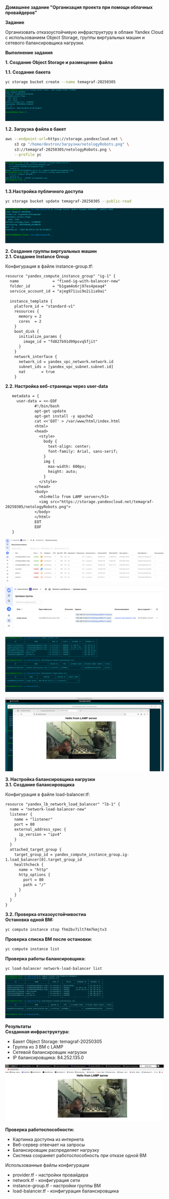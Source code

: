**Домашнее задание "Организация проекта при помощи облачных провайдеров"**

**Задание**

Организовать отказоустойчивую инфраструктуру в облаке Yandex Cloud с использованием Object Storage, группы виртуальных машин и сетевого балансировщика нагрузки.

**Выполнение задания**

**1. Создание Object Storage и размещение файла**

**1.1. Создание бакета**
```bash
yc storage bucket create --name temagraf-20250305
```
![image](https://github.com/temagraf/Computing-power.Load-balancers/blob/main/1-1.png)

**1.2. Загрузка файла в бакет**   

```bash
aws --endpoint-url=https://storage.yandexcloud.net \
    s3 cp "/home/dextron/Загрузки/netologyRobots.png" \
    s3://temagraf-20250305/netologyRobots.png \
    --profile yc
```

![image](https://github.com/temagraf/Computing-power.Load-balancers/blob/main/загрузка%20картинки%20в%20бакет.png)



**1.3.Настройка публичного доступа**

```bash
yc storage bucket update temagraf-20250305 --public-read
```

![image](https://github.com/temagraf/Computing-power.Load-balancers/blob/main/1-3.png)


**2. Создание группы виртуальных машин**  
**2.1. Создание Instance Group**  

Конфигурация в файле instance-group.tf:  

```hcl
resource "yandex_compute_instance_group" "ig-1" {
  name               = "fixed-ig-with-balancer-new"
  folder_id          = "b1gam4o6rj97es4peaq4"
  service_account_id = "ajeg971iui9o2i1ia9ai"
  
  instance_template {
    platform_id = "standard-v1"
    resources {
      memory = 2
      cores  = 2
    }
    boot_disk {
      initialize_params {
        image_id = "fd827b91d99psvq5fjit"
      }
    }
    network_interface {
      network_id = yandex_vpc_network.network.id
      subnet_ids = [yandex_vpc_subnet.subnet.id]
      nat       = true
    }
```

**2.2. Настройка веб-страницы через user-data** 

 ```hcl
    metadata = {
      user-data = <<-EOF
              #!/bin/bash
              apt-get update
              apt-get install -y apache2
              cat <<'EOT' > /var/www/html/index.html
              <html>
              <head>
                <style>
                  body { 
                    text-align: center;
                    font-family: Arial, sans-serif;
                  }
                  img { 
                    max-width: 800px;
                    height: auto;
                  }
                </style>
              </head>
              <body>
                <h1>Hello from LAMP server</h1>
                <img src="https://storage.yandexcloud.net/temagraf-20250305/netologyRobots.png">
              </body>
              </html>
              EOT
              EOF
    }
```
![image](https://github.com/temagraf/Computing-power.Load-balancers/blob/main/BM%20.png)  

![image](https://github.com/temagraf/Computing-power.Load-balancers/blob/main/целевые%20группы.png)  

![image](https://github.com/temagraf/Computing-power.Load-balancers/blob/main/инфраструктура.png)

![image](https://github.com/temagraf/Computing-power.Load-balancers/blob/main/Картинка%20и%20lamp.png)  


**3. Настройка балансировщика нагрузки**  
**3.1. Создание балансировщика**   

Конфигурация в файле load-balancer.tf:

```hcl
resource "yandex_lb_network_load_balancer" "lb-1" {
  name = "network-load-balancer-new"
  listener {
    name = "listener"
    port = 80
    external_address_spec {
      ip_version = "ipv4"
    }
  }
  attached_target_group {
    target_group_id = yandex_compute_instance_group.ig-1.load_balancer[0].target_group_id
    healthcheck {
      name = "http"
      http_options {
        port = 80
        path = "/"
      }
    }
  }
}
```

**3.2. Проверка отказоустойчивостиа**  
**Остановка одной ВМ:**

```bash
yc compute instance stop fhm2bv7ilt74m7kmjtv3
```

**Проверка списка ВМ после остановки:**

```bash
yc compute instance list
```

**Проверка работы балансировщика:**

```bash
yc load-balancer network-load-balancer list  
```

![image](https://github.com/temagraf/Computing-power.Load-balancers/blob/main/3-2%20проверка.png)


**Результаты**  
**Созданная инфраструктура:**  
  
- Бакет Object Storage: temagraf-20250305  
- Группа из 3 ВМ с LAMP  
- Сетевой балансировщик нагрузки  
- IP балансировщика: 84.252.135.0  

![image](https://github.com/temagraf/Computing-power.Load-balancers/blob/main/балансировщик%20842521350.png)  

**Проверка работоспособности:**  
  
- Картинка доступна из интернета  
- Веб-сервер отвечает на запросы  
- Балансировщик распределяет нагрузку  
- Система сохраняет работоспособность при отказе одной ВМ   

Использованные файлы конфигурации

- provider.tf - настройки провайдера  
- network.tf - конфигурация сети  
- instance-group.tf - настройки группы ВМ  
- load-balancer.tf - конфигурация балансировщика

